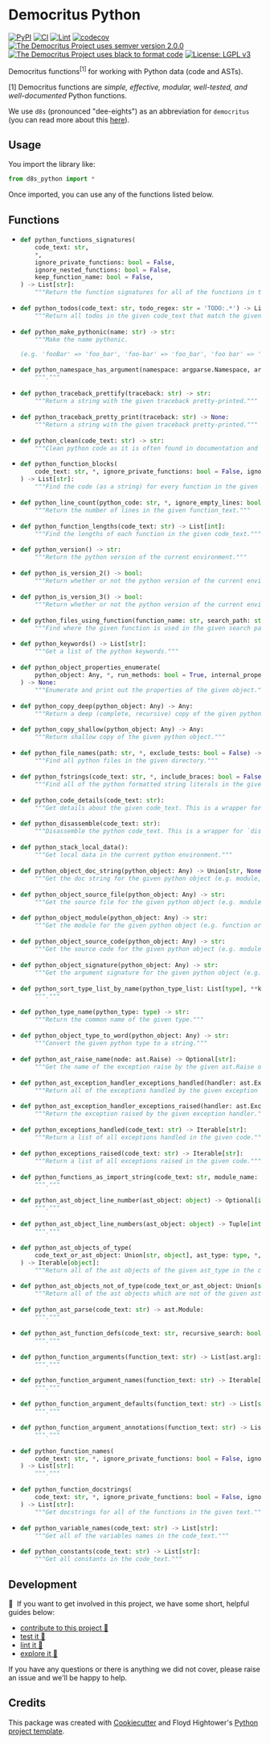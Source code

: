 # Democritus Python

[![PyPI](https://img.shields.io/pypi/v/d8s-python.svg)](https://pypi.python.org/pypi/d8s-python)
[![CI](https://github.com/democritus-project/d8s-python/workflows/CI/badge.svg)](https://github.com/democritus-project/d8s-python/actions)
[![Lint](https://github.com/democritus-project/d8s-python/workflows/Lint/badge.svg)](https://github.com/democritus-project/d8s-python/actions)
[![codecov](https://codecov.io/gh/democritus-project/d8s-python/branch/main/graph/badge.svg?token=V0WOIXRGMM)](https://codecov.io/gh/democritus-project/d8s-python)
[![The Democritus Project uses semver version 2.0.0](https://img.shields.io/badge/-semver%20v2.0.0-22bfda)](https://semver.org/spec/v2.0.0.html)
[![The Democritus Project uses black to format code](https://img.shields.io/badge/code%20style-black-000000.svg)](https://github.com/psf/black)
[![License: LGPL v3](https://img.shields.io/badge/License-LGPL%20v3-blue.svg)](https://choosealicense.com/licenses/lgpl-3.0/)

Democritus functions<sup>[1]</sup> for working with Python data (code and ASTs).

[1] Democritus functions are <i>simple, effective, modular, well-tested, and well-documented</i> Python functions.

We use `d8s` (pronounced "dee-eights") as an abbreviation for `democritus` (you can read more about this [here](https://github.com/democritus-project/roadmap#what-is-d8s)).

## Usage

You import the library like:

```python
from d8s_python import *
```

Once imported, you can use any of the functions listed below.

## Functions

  - ```python
    def python_functions_signatures(
        code_text: str,
        *,
        ignore_private_functions: bool = False,
        ignore_nested_functions: bool = False,
        keep_function_name: bool = False,
    ) -> List[str]:
        """Return the function signatures for all of the functions in the given code_text."""
    ```
  - ```python
    def python_todos(code_text: str, todo_regex: str = 'TODO:.*') -> List[str]:
        """Return all todos in the given code_text that match the given todo_regex."""
    ```
  - ```python
    def python_make_pythonic(name: str) -> str:
        """Make the name pythonic.
    
    (e.g. 'fooBar' => 'foo_bar', 'foo-bar' => 'foo_bar', 'foo bar' => 'foo_bar', 'Foo Bar' => 'foo_bar')."""
    ```
  - ```python
    def python_namespace_has_argument(namespace: argparse.Namespace, argument_name: str) -> bool:
        """."""
    ```
  - ```python
    def python_traceback_prettify(traceback: str) -> str:
        """Return a string with the given traceback pretty-printed."""
    ```
  - ```python
    def python_traceback_pretty_print(traceback: str) -> None:
        """Return a string with the given traceback pretty-printed."""
    ```
  - ```python
    def python_clean(code_text: str) -> str:
        """Clean python code as it is often found in documentation and snippets."""
    ```
  - ```python
    def python_function_blocks(
        code_text: str, *, ignore_private_functions: bool = False, ignore_nested_functions: bool = False
    ) -> List[str]:
        """Find the code (as a string) for every function in the given code_text."""
    ```
  - ```python
    def python_line_count(python_code: str, *, ignore_empty_lines: bool = True) -> int:
        """Return the number of lines in the given function_text."""
    ```
  - ```python
    def python_function_lengths(code_text: str) -> List[int]:
        """Find the lengths of each function in the given code_text."""
    ```
  - ```python
    def python_version() -> str:
        """Return the python version of the current environment."""
    ```
  - ```python
    def python_is_version_2() -> bool:
        """Return whether or not the python version of the current environment is v2.x."""
    ```
  - ```python
    def python_is_version_3() -> bool:
        """Return whether or not the python version of the current environment is v3.x."""
    ```
  - ```python
    def python_files_using_function(function_name: str, search_path: str) -> List[str]:
        """Find where the given function is used in the given search path."""
    ```
  - ```python
    def python_keywords() -> List[str]:
        """Get a list of the python keywords."""
    ```
  - ```python
    def python_object_properties_enumerate(
        python_object: Any, *, run_methods: bool = True, internal_properties: bool = True
    ) -> None:
        """Enumerate and print out the properties of the given object."""
    ```
  - ```python
    def python_copy_deep(python_object: Any) -> Any:
        """Return a deep (complete, recursive) copy of the given python object."""
    ```
  - ```python
    def python_copy_shallow(python_object: Any) -> Any:
        """Return shallow copy of the given python object."""
    ```
  - ```python
    def python_file_names(path: str, *, exclude_tests: bool = False) -> List[str]:
        """Find all python files in the given directory."""
    ```
  - ```python
    def python_fstrings(code_text: str, *, include_braces: bool = False) -> Iterator[str]:
        """Find all of the python formatted string literals in the given text. See https://realpython.com/python-f-strings/ for more details about f-strings."""
    ```
  - ```python
    def python_code_details(code_text: str):
        """Get details about the given code_text. This is a wrapper for `dis.code_info`"""
    ```
  - ```python
    def python_disassemble(code_text: str):
        """Disassemble the python code_text. This is a wrapper for `dis.dis`"""
    ```
  - ```python
    def python_stack_local_data():
        """Get local data in the current python environment."""
    ```
  - ```python
    def python_object_doc_string(python_object: Any) -> Union[str, None]:
        """Get the doc string for the given python object (e.g. module, function, or class)."""
    ```
  - ```python
    def python_object_source_file(python_object: Any) -> str:
        """Get the source file for the given python object (e.g. module, function, or class)."""
    ```
  - ```python
    def python_object_module(python_object: Any) -> str:
        """Get the module for the given python object (e.g. function or class)."""
    ```
  - ```python
    def python_object_source_code(python_object: Any) -> str:
        """Get the source code for the given python object (e.g. module, function, or class)."""
    ```
  - ```python
    def python_object_signature(python_object: Any) -> str:
        """Get the argument signature for the given python object (e.g. module, function, or class)."""
    ```
  - ```python
    def python_sort_type_list_by_name(python_type_list: List[type], **kwargs) -> List[type]:
        """."""
    ```
  - ```python
    def python_type_name(python_type: type) -> str:
        """Return the common name of the given type."""
    ```
  - ```python
    def python_object_type_to_word(python_object: Any) -> str:
        """Convert the given python type to a string."""
    ```
  - ```python
    def python_ast_raise_name(node: ast.Raise) -> Optional[str]:
        """Get the name of the exception raise by the given ast.Raise object."""
    ```
  - ```python
    def python_ast_exception_handler_exceptions_handled(handler: ast.ExceptHandler) -> Optional[Iterable[str]]:
        """Return all of the exceptions handled by the given exception handler."""
    ```
  - ```python
    def python_ast_exception_handler_exceptions_raised(handler: ast.ExceptHandler) -> Optional[Iterable[str]]:
        """Return the exception raised by the given exception handler."""
    ```
  - ```python
    def python_exceptions_handled(code_text: str) -> Iterable[str]:
        """Return a list of all exceptions handled in the given code."""
    ```
  - ```python
    def python_exceptions_raised(code_text: str) -> Iterable[str]:
        """Return a list of all exceptions raised in the given code."""
    ```
  - ```python
    def python_functions_as_import_string(code_text: str, module_name: str) -> str:
        """."""
    ```
  - ```python
    def python_ast_object_line_number(ast_object: object) -> Optional[int]:
        """."""
    ```
  - ```python
    def python_ast_object_line_numbers(ast_object: object) -> Tuple[int, int]:
        """."""
    ```
  - ```python
    def python_ast_objects_of_type(
        code_text_or_ast_object: Union[str, object], ast_type: type, *, recursive_search: bool = True
    ) -> Iterable[object]:
        """Return all of the ast objects of the given ast_type in the code_text_or_ast_object."""
    ```
  - ```python
    def python_ast_objects_not_of_type(code_text_or_ast_object: Union[str, object], ast_type: type) -> Iterable[object]:
        """Return all of the ast objects which are not of the given ast_type in the code_text_or_ast_object."""
    ```
  - ```python
    def python_ast_parse(code_text: str) -> ast.Module:
        """."""
    ```
  - ```python
    def python_ast_function_defs(code_text: str, recursive_search: bool = True) -> Iterable[ast.FunctionDef]:
        """."""
    ```
  - ```python
    def python_function_arguments(function_text: str) -> List[ast.arg]:
        """."""
    ```
  - ```python
    def python_function_argument_names(function_text: str) -> Iterable[str]:
        """."""
    ```
  - ```python
    def python_function_argument_defaults(function_text: str) -> List[str]:
        """."""
    ```
  - ```python
    def python_function_argument_annotations(function_text: str) -> List[str]:
        """."""
    ```
  - ```python
    def python_function_names(
        code_text: str, *, ignore_private_functions: bool = False, ignore_nested_functions: bool = False
    ) -> List[str]:
        """."""
    ```
  - ```python
    def python_function_docstrings(
        code_text: str, *, ignore_private_functions: bool = False, ignore_nested_functions: bool = False
    ) -> List[str]:
        """Get docstrings for all of the functions in the given text."""
    ```
  - ```python
    def python_variable_names(code_text: str) -> List[str]:
        """Get all of the variables names in the code_text."""
    ```
  - ```python
    def python_constants(code_text: str) -> List[str]:
        """Get all constants in the code_text."""
    ```

## Development

👋 &nbsp;If you want to get involved in this project, we have some short, helpful guides below:

- [contribute to this project 🥇][contributing]
- [test it 🧪][local-dev]
- [lint it 🧹][local-dev]
- [explore it 🔭][local-dev]

If you have any questions or there is anything we did not cover, please raise an issue and we'll be happy to help.

## Credits

This package was created with [Cookiecutter](https://github.com/audreyr/cookiecutter) and Floyd Hightower's [Python project template](https://github.com/fhightower-templates/python-project-template).

[contributing]: https://github.com/democritus-project/.github/blob/main/CONTRIBUTING.md#contributing-a-pr-
[local-dev]: https://github.com/democritus-project/.github/blob/main/CONTRIBUTING.md#local-development-
